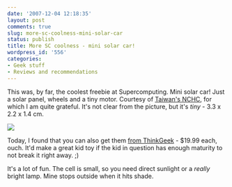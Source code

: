 ```yaml
---
date: '2007-12-04 12:18:35'
layout: post
comments: true
slug: more-sc-coolness-mini-solar-car
status: publish
title: More SC coolness - mini solar car!
wordpress_id: '556'
categories:
- Geek stuff
- Reviews and recommendations
---
```


This was, by far, the coolest freebie at Supercomputing. Mini solar car! Just a solar panel, wheels and a tiny motor. Courtesy of [Taiwan's NCHC](http://www.nchc.org.tw/), for which I am quite grateful. It's not clear from the picture, but it's _tiny_ - 3.3 x 2.2 x 1.4 cm.


![](http://www.phfactor.net/wp-pics/nchc-solar-car.jpg)


Today, I found that you can also get them [from ThinkGeek](http://www.thinkgeek.com/geektoys/science/9e8d/) - $19.99 each, ouch. It'd make a great kid toy if the kid in question has enough maturity to not break it right away. ;)

It's a lot of fun. The cell is small, so you need direct sunlight or a _really_ bright lamp. Mine stops outside when it hits shade.
